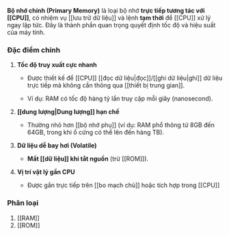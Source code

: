 **Bộ nhớ chính (Primary Memory)** là loại bộ nhớ **trực tiếp tương tác với [[CPU]]**, có nhiệm vụ [[lưu trữ dữ liệu]] và lệnh **tạm thời** để [[CPU]] xử lý ngay lập tức. Đây là thành phần quan trọng quyết định tốc độ và hiệu suất của máy tính.

### Đặc điểm chính

1. **Tốc độ truy xuất cực nhanh**
    
    - Được thiết kế để [[CPU]] [[đọc dữ liệu|đọc]]/[[ghi dữ liệu|ghi]] dữ liệu trực tiếp mà không cần thông qua [[thiết bị trung gian]].
        
    - Ví dụ: RAM có tốc độ hàng tỷ lần truy cập mỗi giây (nanosecond).
        
2. **[[dung lượng|Dung lượng]] hạn chế**
    
    - Thường nhỏ hơn [[bộ nhớ phụ]] (ví dụ: RAM phổ thông từ 8GB đến 64GB, trong khi ổ cứng có thể lên đến hàng TB).
        
3. **Dữ liệu dễ bay hơi (Volatile)**
    
    - **Mất [[dữ liệu]] khi tắt nguồn** (trừ [[ROM]]).
        
4. **Vị trí vật lý gần CPU**
    
    - Được gắn trực tiếp trên [[bo mạch chủ]] hoặc tích hợp trong [[CPU]]

### Phân loại
1. [[RAM]]
2. [[ROM]]